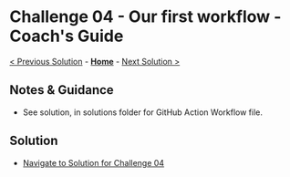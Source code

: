 # Challenge 04 - Our first workflow - Coach's Guide

[< Previous Solution](./Solution-03.md) - **[Home](./README.md)** - [Next Solution >](./Solution-05.md)

## Notes & Guidance

- See solution, in solutions folder for GitHub Action Workflow file.

## Solution 
- [Navigate to Solution for Challenge 04](./Solution/Solution-04/Solution04.yml)
